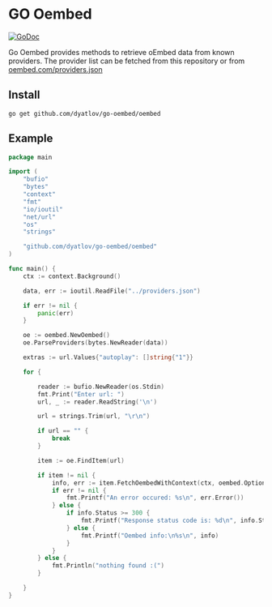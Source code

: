 GO Oembed
=========

[![GoDoc](https://godoc.org/github.com/dyatlov/go-oembed/oembed?status.svg)](https://godoc.org/github.com/dyatlov/go-oembed/oembed)

Go Oembed provides methods to retrieve oEmbed data from known providers.
The provider list can be fetched from this repository or from [oembed.com/providers.json](https://oembed.com/providers.json)


Install
-------

`go get github.com/dyatlov/go-oembed/oembed`


Example
-------

```go
package main

import (
	"bufio"
	"bytes"
	"context"
	"fmt"
	"io/ioutil"
	"net/url"
	"os"
	"strings"

	"github.com/dyatlov/go-oembed/oembed"
)

func main() {
	ctx := context.Background()

	data, err := ioutil.ReadFile("../providers.json")

	if err != nil {
		panic(err)
	}

	oe := oembed.NewOembed()
	oe.ParseProviders(bytes.NewReader(data))

	extras := url.Values{"autoplay": []string{"1"}}

	for {

		reader := bufio.NewReader(os.Stdin)
		fmt.Print("Enter url: ")
		url, _ := reader.ReadString('\n')

		url = strings.Trim(url, "\r\n")

		if url == "" {
			break
		}

		item := oe.FindItem(url)

		if item != nil {
			info, err := item.FetchOembedWithContext(ctx, oembed.Options{URL: url, AcceptLanguage: "en-us", ExtraOpts: extras})
			if err != nil {
				fmt.Printf("An error occured: %s\n", err.Error())
			} else {
				if info.Status >= 300 {
					fmt.Printf("Response status code is: %d\n", info.Status)
				} else {
					fmt.Printf("Oembed info:\n%s\n", info)
				}
			}
		} else {
			fmt.Println("nothing found :(")
		}

	}
}
```

